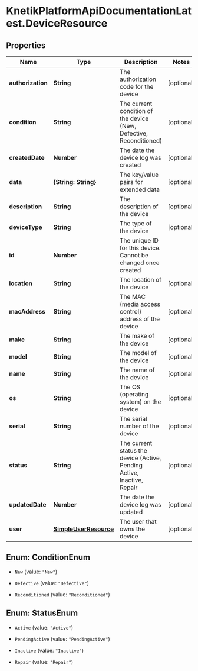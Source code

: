 # KnetikPlatformApiDocumentationLatest.DeviceResource

## Properties
Name | Type | Description | Notes
------------ | ------------- | ------------- | -------------
**authorization** | **String** | The authorization code for the device | [optional] 
**condition** | **String** | The current condition of the device (New, Defective, Reconditioned) | [optional] 
**createdDate** | **Number** | The date the device log was created | [optional] 
**data** | **{String: String}** | The key/value pairs for extended data | [optional] 
**description** | **String** | The description of the device | [optional] 
**deviceType** | **String** | The type of the device | [optional] 
**id** | **Number** | The unique ID for this device. Cannot be changed once created | 
**location** | **String** | The location of the device | [optional] 
**macAddress** | **String** | The MAC (media access control) address of the device | [optional] 
**make** | **String** | The make of the device | [optional] 
**model** | **String** | The model of the device | [optional] 
**name** | **String** | The name of the device | [optional] 
**os** | **String** | The OS (operating system) on the device | [optional] 
**serial** | **String** | The serial number of the device | [optional] 
**status** | **String** | The current status the device (Active, Pending Active, Inactive, Repair | [optional] 
**updatedDate** | **Number** | The date the device log was updated | [optional] 
**user** | [**SimpleUserResource**](SimpleUserResource.md) | The user that owns the device | [optional] 


<a name="ConditionEnum"></a>
## Enum: ConditionEnum


* `New` (value: `"New"`)

* `Defective` (value: `"Defective"`)

* `Reconditioned` (value: `"Reconditioned"`)




<a name="StatusEnum"></a>
## Enum: StatusEnum


* `Active` (value: `"Active"`)

* `PendingActive` (value: `"PendingActive"`)

* `Inactive` (value: `"Inactive"`)

* `Repair` (value: `"Repair"`)




